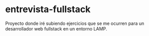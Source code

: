 # entrevista-fullstack

Proyecto donde iré subiendo ejercicios que se me ocurren para un desarrollador web fullstack en un entorno LAMP.
<!--stackedit_data:
eyJoaXN0b3J5IjpbLTIwOTQ3OTI1MjVdfQ==
-->